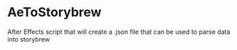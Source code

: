# AeToStorybrew
After Effects script that will create a .json file that can be used to parse data into storybrew
